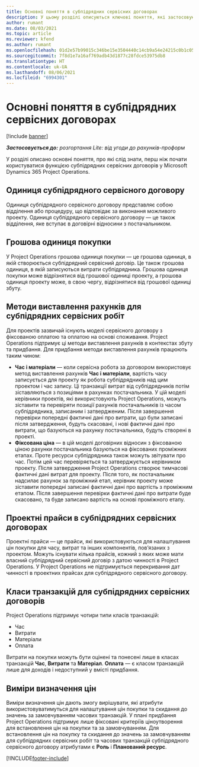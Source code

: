 ```yaml
---
title: Основні поняття в субпідрядних сервісних договорах
description: У цьому розділі описуються ключові поняття, які застосовуються до субпідрядних сервісних договорів у Microsoft Dynamics 365 Project Operations.
author: rumant
ms.date: 08/03/2021
ms.topic: article
ms.reviewer: kfend
ms.author: rumant
ms.openlocfilehash: 01d2e57b99015c346be15e3504440c14cb9a54e24215c0b1c052c5112f4b940a
ms.sourcegitcommit: 7f8d1e7a16af769adb43d1877c28fdce53975db8
ms.translationtype: HT
ms.contentlocale: uk-UA
ms.lasthandoff: 08/06/2021
ms.locfileid: "6994301"
---
```

# <a name="key-concepts-in-subcontracting"></a>Основні поняття в субпідрядних сервісних договорах

[!include [banner](../../includes/dataverse-preview.md)]

_**Застосовується до:** розгортання Lite: від угоди до рахунків-проформ_

У розділі описано основні поняття, про які слід знати, перш ніж почати користуватися функцією субпідрядних сервісних договорів у Microsoft Dynamics 365 Project Operations.

## <a name="contracting-unit-on-the-subcontract"></a>Одиниця субпідрядного сервісного договору

Одиниця субпідрядного сервісного договору представляє собою відділення або процедуру, що відповідає за виконання можливого проекту. Одиниця субпідрядного сервісного договору — це також відділення, яке вступає в договірні відносини з постачальником.

## <a name="purchase-currency"></a>Грошова одиниця покупки

У Project Operations грошова одиниця покупки — це грошова одиниця, в якій створюється субпідрядний сервісний договір. Це також грошова одиниця, в якій записуються витрати субпідрядника. Грошова одиниця покупки може відрізнятися від грошової одиниці проекту, а грошова одиниця проекту може, в свою чергу, відрізнятися від грошової одиниці збуту.

## <a name="billing-methods-on-subcontract-lines"></a>Методи виставлення рахунків для субпідрядних сервісних робіт

Для проектів зазвичай існують моделі сервісного договору з фіксованою оплатою та оплатою на основі споживання. Project Operations підтримує ці методи виставлення рахунків в контекстах збуту та придбання. Для придбання методи виставлення рахунків працюють таким чином:

- **Час і матеріали** — коли сервісна робота за договором використовує метод виставлення рахунків **Час і матеріали**, вартість часу записується для проекту як робота субпідрядників над цим проектом і час запису. Ці транзакції витрат від субпідрядників потім зіставляються з позиціями в рахунках постачальника. У цій моделі керівники проектів, які використовують Project Operations, можуть зіставити та перевіряти позиції рахунків постачальників із часом субпідрядника, записаним і затвердженим. Після завершення перевірки попередні фактичні дані про витрати, що були записані після затвердження, будуть скасовані, і нові фактичні дані про витрати, що базуються на рахунку постачальника, будуть створені в проекті.
- **Фіксована ціна** — в цій моделі договірних відносин з фіксованою ціною рахунки постачальника базуються на фіксованих проміжних етапах. Проте ресурси субпідрядника також можуть звітувати про час. Потім цей час перевіряється та затверджується керівником проекту. Після затвердження Project Operations створює тимчасові фактичні дані витрат для проекту. Після того, як постачальник надсилає рахунок за проміжний етап, керівник проекту може зіставити попередні записані фактичні дані про вартість з проміжним етапом. Після завершення перевірки фактичні дані про витрати буде скасовано, та буде записано вартість на основі проміжного етапу.

## <a name="project-price-lists-on-subcontracts"></a>Проектні прайси в субпідрядних сервісних договорах

Проектні прайси — це прайси, які використовуються для налаштування цін покупки для часу, витрат та інших компонентів, пов’язаних з проектом. Можуть існувати кілька прайсів, кожний з яких може мати власний субпідрядний сервісний договір з датою чинності в Project Operations. У Project Operations не підтримується перекривання дат чинності в проектних прайсах для субпідрядного сервісного договору.

## <a name="transaction-classes-on-subcontracts"></a>Класи транзакцій для субпідрядних сервісних договорів

Project Operations підтримує чотири типи класів транзакцій:

- Час
- Витрати
- Матеріали
- Оплата

Витрати на покупки можуть бути оцінені та понесені лише в класах транзакцій **Час**, **Витрати** та **Матеріал**. **Оплата** — є класом транзакцій лише для доходів і недоступний у вмісті придбання.

## <a name="purchase-pricing-dimensions"></a>Виміри визначення цін

Виміри визначення цін дають змогу вирішувати, які атрибути використовуватимуться для налаштування цін покупки та скидання до значень за замовчуванням часових транзакцій. У плані придбання Project Operations підтримує лише фіксовані критеріїв ціноутворення для встановлення цін на покупки та за замовчуванням. Для встановлення цін на покупку та скидання до значень за замовчуванням для субпідрядних сервісних робіт та часових транзакцій субпідрядного сервісного договору атрибутами є **Роль** і **Планований ресурс**.

[!INCLUDE[footer-include](../../includes/footer-banner.md)]
